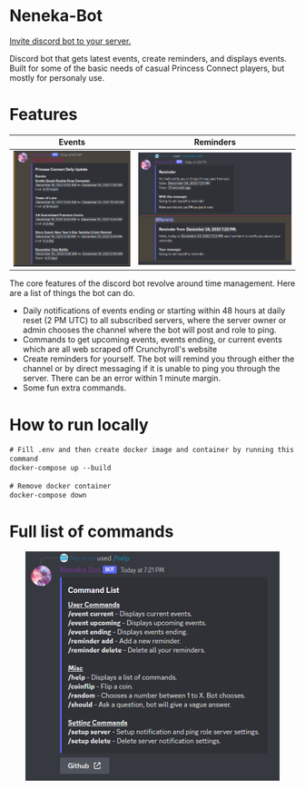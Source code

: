 # Neneka-Bot
[Invite discord bot to your server.](https://discord.com/api/oauth2/authorize?client_id=1049874702497234955&permissions=423054789696&scope=bot%20applications.commands)

Discord bot that gets latest events, create reminders, and displays events. Built for some of the basic needs of casual Princess Connect players, but mostly for personaly use.

# Features
| Events | Reminders |
|     :---:      |     :---:      |
| ![Daily Updates feature](./res/readme_images/daily_update.PNG) | ![Daily Updates feature](./res/readme_images/reminder.PNG) |

The core features of the discord bot revolve around time management. Here are a list of things the bot can do.

- Daily notifications of events ending or starting within 48 hours at daily reset (2 PM UTC) to all subscribed servers, where the server owner or admin chooses the channel where the bot will post and role to ping.
- Commands to get upcoming events, events ending, or current events which are all web scraped off Crunchyroll's website
- Create reminders for yourself. The bot will remind you through either the channel or by direct messaging if it is unable to ping you through the server. There can be an error within 1 minute margin.
- Some fun extra commands.



# How to run locally
```
# Fill .env and then create docker image and container by running this command
docker-compose up --build

# Remove docker container
docker-compose down
```

# Full list of commands
<p align="center">
    <img src="./res/readme_images/help.PNG" alt="full list of commands"/>
</p>